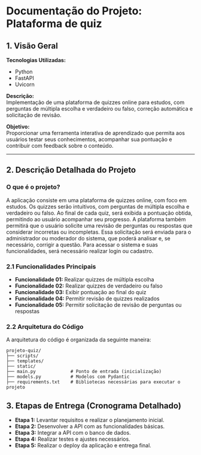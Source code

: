 # Documentação do Projeto: Plataforma de quiz

## 1. Visão Geral

**Tecnologias Utilizadas:**

- Python
- FastAPI
- Uvicorn

**Descrição:**  
Implementação de uma plataforma de quizzes online para estudos, com perguntas de múltipla escolha e verdadeiro ou falso, correção automática e solicitação de revisão.

**Objetivo:**  
Proporcionar uma ferramenta interativa de aprendizado que permita aos usuários testar seus conhecimentos, acompanhar sua pontuação e contribuir com feedback sobre o conteúdo.

---

## 2. Descrição Detalhada do Projeto

### O que é o projeto?

 A aplicação consiste em uma plataforma de quizzes online, com foco em estudos. Os quizzes serão intuitivos, com perguntas de múltipla escolha e verdadeiro ou falso. Ao final de cada quiz, será exibida a pontuação obtida, permitindo ao usuário acompanhar seu progresso. A plataforma também permitirá que o usuário solicite uma revisão de perguntas ou respostas que considerar incorretas ou incompletas. Essa solicitação será enviada para o administrador ou moderador do sistema, que poderá analisar e, se necessário, corrigir a questão. Para acessar o sistema e suas funcionalidades, será necessário realizar login ou cadastro.

### 2.1 Funcionalidades Principais

- **Funcionalidade 01:** Realizar quizzes de múltipla escolha
- **Funcionalidade 02:** Realizar quizzes de verdadeiro ou falso
- **Funcionalidade 03:** Exibir pontuação ao final do quiz
- **Funcionalidade 04:** Permitir revisão de quizzes realizados
- **Funcionalidade 05:** Permitir solicitação de revisão de perguntas ou respostas

### 2.2 Arquitetura do Código

A arquitetura do código é organizada da seguinte maneira:

```plaintext
projeto-quiz/
├── scripts/
├── templates/         
├── static/
├── main.py             # Ponto de entrada (inicialização)
├── models.py           # Modelos com Pydantic
├── requirements.txt    # Bibliotecas necessárias para executar o projeto
```

## 3. Etapas de Entrega (Cronograma Detalhado)

- **Etapa 1:** Levantar requisitos e realizar o planejamento inicial.
- **Etapa 2:** Desenvolver a API com as funcionalidades básicas.
- **Etapa 3:** Integrar a API com o banco de dados.
- **Etapa 4:** Realizar testes e ajustes necessários.
- **Etapa 5:** Realizar o deploy da aplicação e entrega final.

